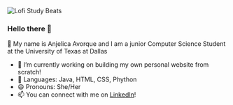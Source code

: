 ![Lofi Study Beats](https://thumbs.gfycat.com/AgedMiniatureBoto-max-1mb.gif)

### Hello there 👋
💬 My name is Anjelica Avorque and I am a junior Computer Science Student at the University of Texas at Dallas
- 🔭 I’m currently working on building my own personal website from scratch!
- 🌱 Languages: Java, HTML, CSS, Phython
- 😄 Pronouns: She/Her
- 📫 You can connect with me on [LinkedIn](https://www.linkedin.com/in/anjelica-avorque/)! 
<!--
**evanjelica/evanjelica** is a ✨ _special_ ✨ repository because its `README.md` (this file) appears on your GitHub profile.

Here are some ideas to get you started:

- 🔭 I’m currently working on ...
- 🌱 I’m currently learning ...
- 👯 I’m looking to collaborate on ...
- 🤔 I’m looking for help with ...
- 💬 Ask me about ...
- 📫 How to reach me: ...
- 😄 Pronouns: ...
- ⚡ Fun fact: ...
-->
